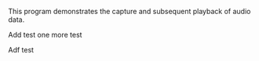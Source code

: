 This program demonstrates the capture and subsequent playback of audio data.

Add test
one more test

Adf test
